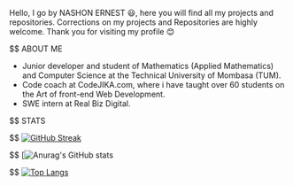 Hello,
I go by NASHON ERNEST 😃, 
here you will find all my projects and repositories.
Corrections on my projects and Repositories are highly welcome.
Thank you for visiting my profile 😊

$$ ABOUT ME

- Junior developer and student of Mathematics (Applied Mathematics) and Computer Science at the Technical University of Mombasa (TUM).
- Code coach at CodeJIKA.com, where i have taught over 60 students on the Art of front-end Web Development.
- SWE intern at Real Biz Digital.


$$ STATS

$$ [![GitHub Streak](https://streak-stats.demolab.com?user=ernestnash&theme=blueberry_duo&hide_border=true&date_format=j%20M%5B%20Y%5D)](https://git.io/streak-stats)

$$ [![Anurag's GitHub stats](https://github-readme-stats.vercel.app/api?username=ernestnash&show_icons=true&theme=radical)

$$ [![Top Langs](https://github-readme-stats.vercel.app/api/top-langs/?username=ernestnash&layout=compact)](https://github.com/anuraghazra/github-readme-stats)